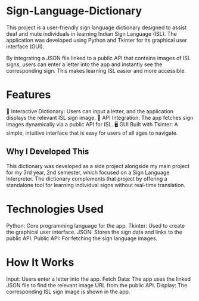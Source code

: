 # Sign-Language-Dictionary
This project is a user-friendly sign language dictionary designed to assist deaf and mute individuals in learning Indian Sign Language (ISL). The application was developed using Python and Tkinter for its graphical user interface (GUI).

By integrating a JSON file linked to a public API that contains images of ISL signs, users can enter a letter into the app and instantly see the corresponding sign. This makes learning ISL easier and more accessible.

# Features
📖 Interactive Dictionary: Users can input a letter, and the application displays the relevant ISL sign image.
🔗 API Integration: The app fetches sign images dynamically via a public API for ISL.
🖥️ GUI Built with Tkinter: A simple, intuitive interface that is easy for users of all ages to navigate.
## Why I Developed This
This dictionary was developed as a side project alongside my main project for my 3rd year, 2nd semester, which focused on a Sign Language Interpreter. The dictionary complements that project by offering a standalone tool for learning individual signs without real-time translation.

# Technologies Used
Python: Core programming language for the app.
Tkinter: Used to create the graphical user interface.
JSON: Stores the sign data and links to the public API.
Public API: For fetching the sign language images.
# How It Works
Input: Users enter a letter into the app.
Fetch Data: The app uses the linked JSON file to find the relevant image URL from the public API.
Display: The corresponding ISL sign image is shown in the app.

